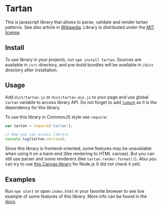 # Tartan

This is javascript library that allows to parse, validate and render tartan 
patterns. See also article in [Wikipedia](https://en.wikipedia.org/wiki/Tartan).
Library is distributed under the [MIT license](LICENSE).

## Install

To use library in your projects, run `npm install tartan`. Sources are available
in `/src` directory, and pre-build bundles will be available in `/dist` 
directory after installation.
 
## Usage

Add `dist/tartan.js` or `dist/tartan.min.js` to your page and use
global `tartan` variable to access library API. Do not forget to add
[`lodash`](https://lodash.com/) as it is the dependency for this library.                                      

To use this library in CommonJS style use `require`:
```javascript
var tartan = require('tartan');

// Now you can access library
console.log(tartan.version);
```

Since this library is frontend-oriented, some features may be unavailable
when using it on a back-end (like rendering to HTML canvas). But you can still
use parser and some renderers (like `tartan.render.format()`). Also you can try
to use [this Canvas library](https://github.com/Automattic/node-canvas) for 
Node.js (I did not check it yet).

## Examples
 
Run `npm start` or open `index.html` in your favorite browser to see 
live example of some features of this library. More info can be found 
in the [docs](docs/index.md).
